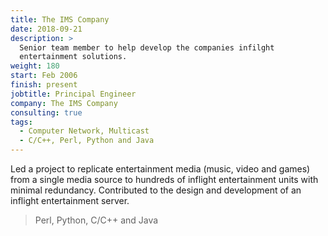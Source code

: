 ```yaml
---
title: The IMS Company
date: 2018-09-21
description: >
  Senior team member to help develop the companies infilght
  entertainment solutions.
weight: 180
start: Feb 2006
finish: present
jobtitle: Principal Engineer
company: The IMS Company
consulting: true
tags:
  - Computer Network, Multicast
  - C/C++, Perl, Python and Java
---
```


Led a project to replicate entertainment media (music, video and
games) from a single media source to hundreds of in­flight
entertainment units with minimal redundancy.  Contributed to the
design and development of an inflight entertainment server.

> Perl, Python, C/C++ and Java

<!--more-->
